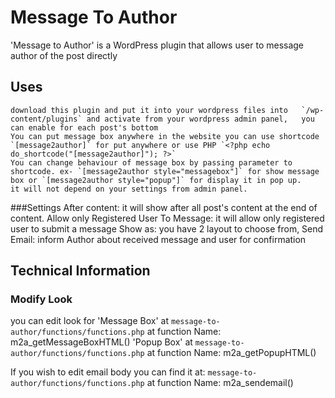# Message To Author
'Message to Author' is a WordPress plugin that  allows user to message author of the post directly 

## Uses
    download this plugin and put it into your wordpress files into   `/wp-content/plugins` and activate from your wordpress admin panel,   you can enable for each post's bottom
    You can put message box anywhere in the website you can use shortcode `[message2author]` for put anywhere or use PHP `<?php echo do_shortcode("[message2author]"); ?>`
    You can change behaviour of message box by passing parameter to shortcode. ex- `[message2author style="messagebox"]` for show message box or `[message2author style="popup"]` for display it in pop up.
    it will not depend on your settings from admin panel.

###Settings
    After content:   it will show after all post's content at  the end of content.
    Allow only Registered User To Message:   it will allow only registered user to submit a message
    Show as:    you have 2 layout to choose from,
    Send Email:   inform Author about received message and user for confirmation

## Technical Information

### Modify Look
   you can edit look for 
        'Message Box'   at `message-to-author/functions/functions.php` at  function Name:   m2a_getMessageBoxHTML()
        'Popup Box'     at `message-to-author/functions/functions.php` at  function Name:   m2a_getPopupHTML()

   If you wish to edit email body you can find it at: `message-to-author/functions/functions.php` at function Name:  m2a_sendemail()
   
